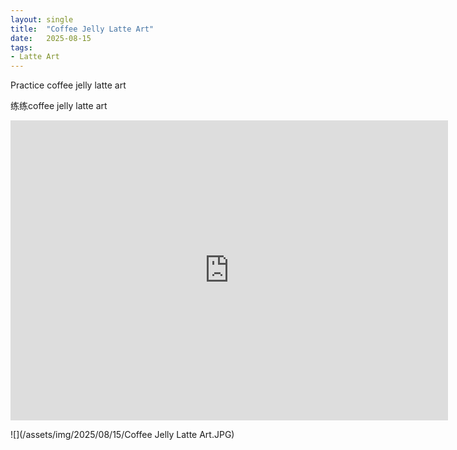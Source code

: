 ```yaml
---
layout: single
title:  "Coffee Jelly Latte Art"
date:   2025-08-15
tags:
- Latte Art
---
```


Practice coffee jelly latte art

练练coffee jelly latte art

<div class="embed-container">
  <iframe
      src="https://www.youtube.com/embed/ckIFdsPPHB8"
      width="700"
      height="480"
      frameborder="0"
      allowfullscreen="true">
  </iframe>
</div>

![](/assets/img/2025/08/15/Coffee Jelly Latte Art.JPG)

